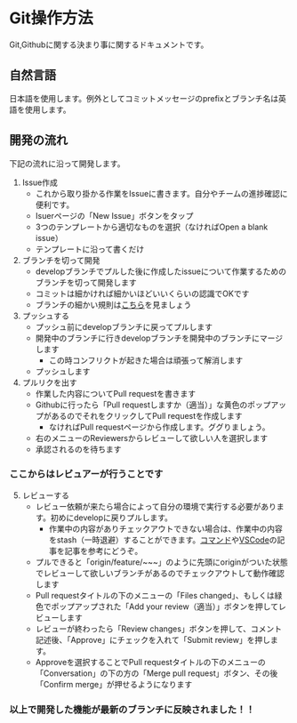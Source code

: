 # Git操作方法
Git,Githubに関する決まり事に関するドキュメントです。

## 自然言語
日本語を使用します。例外としてコミットメッセージのprefixとブランチ名は英語を使用します。

## 開発の流れ
下記の流れに沿って開発します。
1. Issue作成
   - これから取り掛かる作業をIssueに書きます。自分やチームの進捗確認に便利です。
   - Isuerページの「New Issue」ボタンをタップ
   - 3つのテンプレートから適切なものを選択（なければOpen a blank issue）
   - テンプレートに沿って書くだけ
2. ブランチを切って開発
   - developブランチでプルした後に作成したissueについて作業するためのブランチを切って開発します
   - コミットは細かければ細かいほどいいくらいの認識でOKです
   - ブランチの細かい規則は[こちら](#ブランチ)を見ましょう
3. プッシュする
   - プッシュ前にdevelopブランチに戻ってプルします
   - 開発中のブランチに行きdevelopブランチを開発中のブランチにマージします
     - この時コンフリクトが起きた場合は頑張って解消します
   - プッシュします
4. プルリクを出す
   - 作業した内容についてPull requestを書きます
   - Githubに行ったら「Pull requestしますか（適当）」な黄色のポップアップがあるのでそれをクリックしてPull requestを作成します
     - なければPull requestページから作成します。ググりましょう。
   - 右のメニューのReviewersからレビューして欲しい人を選択します
   - 承認されるのを待ちます

### ここからはレビュアーが行うことです

5. レビューする
   - レビュー依頼が来たら場合によって自分の環境で実行する必要があります。初めにdevelopに戻りプルします。
     - 作業中の内容がありチェックアウトできない場合は、作業中の内容をstash（一時退避）することができます。[コマンド](https://qiita.com/chihiro/items/f373873d5c2dfbd03250)や[VSCode](https://qiita.com/y-tsutsu/items/2ba96b16b220fb5913be#%E3%82%B9%E3%82%BF%E3%83%83%E3%82%B7%E3%83%A5%E3%81%99%E3%82%8B)の記事を記事を参考にどうぞ。
   - プルできると「origin/feature/~~~」のように先頭にoriginがついた状態でレビューして欲しいブランチがあるのでチェックアウトして動作確認します
   - Pull requestタイトルの下のメニューの「Files changed」、もしくは緑色でポップアップされた「Add your review（適当）」ボタンを押してレビューします
   - レビューが終わったら「Review changes」ボタンを押して、コメント記述後、「Approve」にチェックを入れて「Submit review」を押します。
   - Approveを選択することでPull requestタイトルの下のメニューの「Conversation」の下の方の「Merge pull request」ボタン、その後「Confirm merge」が押せるようになります

### 以上で開発した機能が最新のブランチに反映されました！！

